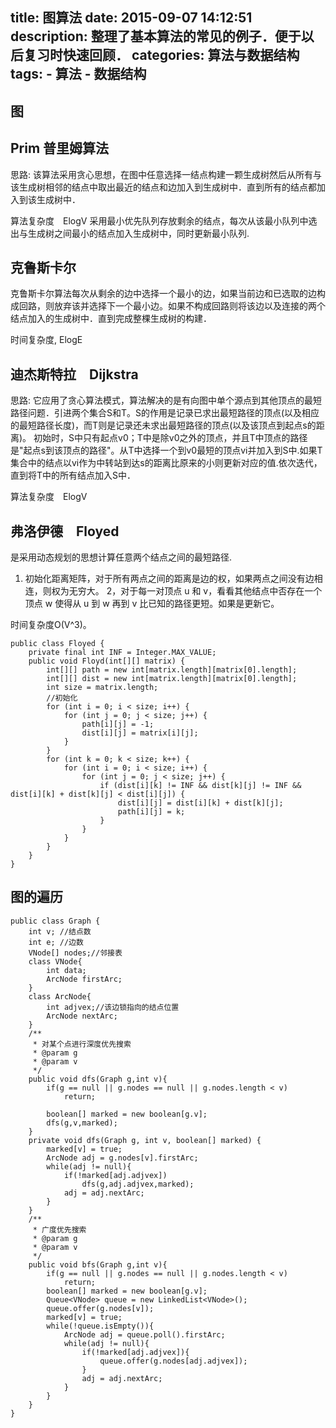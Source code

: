 title: 图算法
date: 2015-09-07 14:12:51
description: 整理了基本算法的常见的例子．便于以后复习时快速回顾．
categories: 算法与数据结构
tags:
    - 算法
    - 数据结构
---

##  图

## Prim 普里姆算法
思路: 该算法采用贪心思想，在图中任意选择一结点构建一颗生成树然后从所有与该生成树相邻的结点中取出最近的结点和边加入到生成树中．直到所有的结点都加入到该生成树中．

算法复杂度　ElogV
采用最小优先队列存放剩余的结点，每次从该最小队列中选出与生成树之间最小的结点加入生成树中，同时更新最小队列.

## 克鲁斯卡尔
克鲁斯卡尔算法每次从剩余的边中选择一个最小的边，如果当前边和已选取的边构成回路，则放弃该并选择下一个最小边。如果不构成回路则将该边以及连接的两个结点加入的生成树中．直到完成整棵生成树的构建．

时间复杂度, ElogE 

## 迪杰斯特拉　Dijkstra
思路: 它应用了贪心算法模式，算法解决的是有向图中单个源点到其他顶点的最短路径问题．引进两个集合S和T。S的作用是记录已求出最短路径的顶点(以及相应的最短路径长度)，而T则是记录还未求出最短路径的顶点(以及该顶点到起点s的距离)。
初始时，S中只有起点v0；T中是除v0之外的顶点，并且T中顶点的路径是"起点s到该顶点的路径"。从T中选择一个到v0最短的顶点vi并加入到S中.如果T集合中的结点以vi作为中转站到达s的距离比原来的小则更新对应的值.依次迭代，直到将T中的所有结点加入S中．

算法复杂度　ElogV




## 弗洛伊德　Floyed
是采用动态规划的思想计算任意两个结点之间的最短路径.
1) 初始化距离矩阵，对于所有两点之间的距离是边的权，如果两点之间没有边相连，则权为无穷大。
2，对于每一对顶点 u 和 v，看看其他结点中否存在一个顶点 w 使得从 u 到 w 再到 v 比已知的路径更短。如果是更新它。


时间复杂度O(V^3)。

```
public class Floyed {
	private final int INF = Integer.MAX_VALUE;
	public void Floyd(int[][] matrix) {
		int[][] path = new int[matrix.length][matrix[0].length];
		int[][] dist = new int[matrix.length][matrix[0].length];
		int size = matrix.length;
		//初始化
		for (int i = 0; i < size; i++) {
			for (int j = 0; j < size; j++) {
				path[i][j] = -1;
				dist[i][j] = matrix[i][j];
			}
		}
		for (int k = 0; k < size; k++) {
			for (int i = 0; i < size; i++) {
				for (int j = 0; j < size; j++) {
					if (dist[i][k] != INF && dist[k][j] != INF && dist[i][k] + dist[k][j] < dist[i][j]) {
						dist[i][j] = dist[i][k] + dist[k][j];
						path[i][j] = k;
					}
				}
			}
		}
	}
}
```



## 图的遍历


```
public class Graph {
	int v; //结点数
	int e; //边数
	VNode[] nodes;//邻接表
	class VNode{
		int data;
		ArcNode firstArc;
	}
	class ArcNode{
		int adjvex;//该边锁指向的结点位置
		ArcNode nextArc;
	}
	/**
	 * 对某个点进行深度优先搜索
	 * @param g
	 * @param v
	 */
    public void dfs(Graph g,int v){ 
    	if(g == null || g.nodes == null || g.nodes.length < v)
    		return;
    		
    	boolean[] marked = new boolean[g.v];
    	dfs(g,v,marked);
    }
	private void dfs(Graph g, int v, boolean[] marked) {
		marked[v] = true;
		ArcNode adj = g.nodes[v].firstArc;
		while(adj != null){
			if(!marked[adj.adjvex])
				dfs(g,adj.adjvex,marked);
			adj = adj.nextArc;
		}
	}
	/**
	 * 广度优先搜索
	 * @param g
	 * @param v
	 */
	public void bfs(Graph g,int v){
		if(g == null || g.nodes == null || g.nodes.length < v)
    		return;
		boolean[] marked = new boolean[g.v];
		Queue<VNode> queue = new LinkedList<VNode>();
		queue.offer(g.nodes[v]);
		marked[v] = true;
		while(!queue.isEmpty()){
			ArcNode adj = queue.poll().firstArc;
			while(adj != null){
				if(!marked[adj.adjvex]){
					queue.offer(g.nodes[adj.adjvex]);
				}
				adj = adj.nextArc;
			}
		}		
	}
}
```



